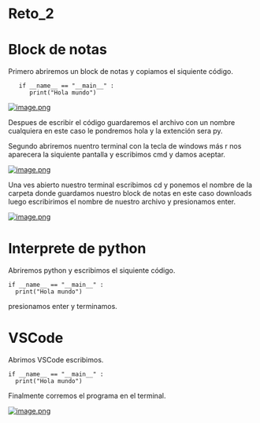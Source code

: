 # Reto_2
# Block de notas 
 Primero abriremos  un block de notas y copiamos el siquiente código.


 

       if __name__ == "__main__" :
          print("Hola mundo")
	 
[![image.png](https://i.postimg.cc/C1DL1JZr/image.png)](https://postimg.cc/Q98rYQJc)

Despues de escribir el código guardaremos el archivo con un nombre cualquiera en este caso le pondremos hola y la extención sera py.

Segundo abriremos nuentro terminal con la tecla de windows más r nos aparecera la siquiente pantalla y escribimos cmd y damos aceptar.

[![image.png](https://i.postimg.cc/dtQ4sH35/image.png)](https://postimg.cc/WtKMS7MZ)

Una ves abierto nuestro terminal escribimos cd y ponemos el nombre de la carpeta donde guardamos nuestro block de notas en este caso downloads
luego escribirimos el nombre de nuestro archivo y presionamos enter. 

[![image.png](https://i.postimg.cc/T3zs3VZh/image.png)](https://postimg.cc/XrgL2CN0)

# Interprete de python
Abriremos python y escribimos el siquiente código.


    if __name__ == "__main__" :
      print("Hola mundo")
presionamos enter y terminamos.
# VSCode
Abrimos VSCode escribimos.


    if __name__ == "__main__" :
      print("Hola mundo")
Finalmente corremos el programa en el terminal.

[![image.png](https://i.postimg.cc/JnFxpJjj/image.png)](https://postimg.cc/qh82RNb7)
